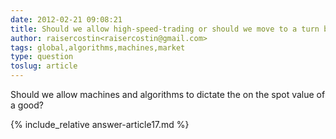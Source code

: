 ```yaml
---
date: 2012-02-21 09:08:21
title: Should we allow high-speed-trading or should we move to a turn based trading?
author: raisercostin<raisercostin@gmail.com>
tags: global,algorithms,machines,market
type: question
toslug: article
---
```

<p>Should we allow machines and algorithms to dictate the on the spot value of a good?</p>
{% include_relative answer-article17.md %}
